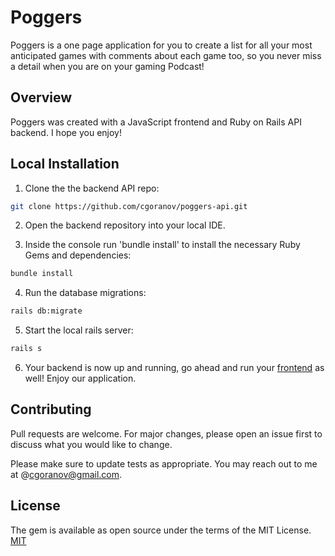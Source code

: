 # Poggers

Poggers is a one page application for you to create a list for all your most anticipated games with comments about each game too, so you never miss a detail when you are on your gaming Podcast!

## Overview

Poggers was created with a JavaScript frontend and Ruby on Rails API backend. I hope you enjoy!

## Local Installation

1. Clone the the backend API repo:

```bash
git clone https://github.com/cgoranov/poggers-api.git
```

2. Open the backend repository into your local IDE.

3. Inside the console run 'bundle install' to install the necessary Ruby Gems and dependencies:

```bash
bundle install
```

4. Run the database migrations:

```bash
rails db:migrate
```

5. Start the local rails server:

```bash
rails s
```

6. Your backend is now up and running, go ahead and run your [frontend](https://github.com/cgoranov/poggers-frontend) as well! Enjoy our application. 

## Contributing

Pull requests are welcome. For major changes, please open an issue first to discuss what you would like to change.

Please make sure to update tests as appropriate. You may reach out to me at @cgoranov@gmail.com.

## License

The gem is available as open source under the terms of the MIT License. [MIT](https://choosealicense.com/licenses/mit/)